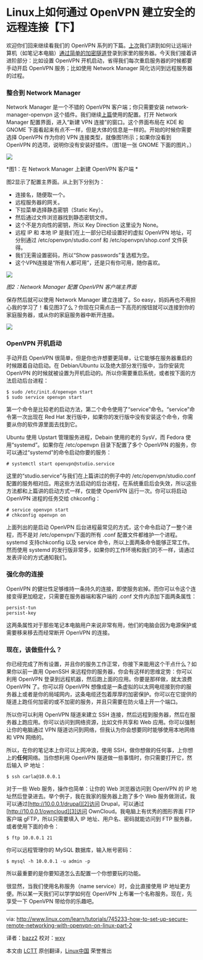 Linux上如何通过 OpenVPN 建立安全的远程连接【下】
================================================================================

欢迎你们回来继续看我们的 OpenVPN 系列的下篇。[上次][1]我们讲到如何让远端计算机（如笔记本电脑）[通过简单的加密隧道][1]登录到家里的服务器。今天我们接着讲进阶部分：比如设置 OpenVPN 开机启动，省得我们每次重启服务器的时候都要手动开启 OpenVPN 服务；比如使用 Network Manager 简化访问到远程服务器的过程。

### 整合到 Network Manager ###

Network Manager 是一个不错的 OpenVPN 客户端；你只需要安装 network-manager-openvpn 这个插件。我们继续[上篇][1]使用的配置。打开 Network Manager 配置界面，进入“新建 VPN 连接”的窗口。这个界面布局在 KDE 和 GNOME 下面看起来有点不一样，但是大体的信息是一样的。开始的时候你需要选择 OpenVPN 作为你的 VPN 连接类型，就像图1所示；如果你没看到 OpenVPN 的选项，说明你没有安装好插件。（图1是一张 GNOME 下面的图片。）

![](http://www.linux.com/images/stories/41373/figu-1-openvpn-nm.jpg)

*图1：在 Network Manager 上新建 OpenVPN 客户端 *

图2显示了配置主界面。从上到下分别为：

- 连接名，随便取一个。
- 远程服务器的网关。
- 下拉菜单选择静态密钥（Static Key）。
- 然后通过文件浏览器找到静态密钥文件。
- 这个不是方向性的密钥，所以 Key Direction 这里设为 None。
- 远程 IP 和 本地 IP 是我们在上一部分已经设置好的虚拟 OpenVPN 地址，可分别通过 /etc/openvpn/studio.conf 和 /etc/openvpn/shop.conf 文件获得。
- 我们无需设置密码，所以“Show passwords”复选框为空。
- 这个VPN连接是“所有人都可用”，还是只有你可用，随你喜欢。

![](http://www.linux.com/images/stories/41373/fig-2-openvpn-nm-1.jpg)

*图2：Network Manager 配置 OpenVPN 客户端主界面*

保存然后就可以使用 Network Manager 建立连接了。So easy，妈妈再也不用担心我的学习了！看见图3了么？你现在只需点击一下高亮的按钮就可以连接到你的家庭服务器，或从你的家庭服务器中断开连接。

![](http://www.linux.com/images/stories/41373/fig-3-openvpn-nm-3.jpg)

### OpenVPN 开机启动 ###

手动开启 OpenVPN 很简单，但是你也许想要更简单，让它能够在服务器重启的时候跟着自动启动。在 Debian/Ubuntu 以及绝大部分发行版中，当你安装完 OpenVPN 的时候就被设置为开机启动的。所以你需要重启系统，或者按下面的方法启动后台进程：

    $ sudo /etc/init.d/openvpn start
    $ sudo service openvpn start

第一个命令是比较老的启动方法，第二个命令使用了“service”命令。“service”命令第一次出现在 Red Hat 发行版中，如果你的发行版中没有安装这个命令，你需要从你的软件源里面去找到它。

Ubuntu 使用 Upstart 管理服务进程，Debain 使用的老的 SysV，而 Fedora 使用“systemd”。如果你在 /etc/openvpn 目录下配置了多个 OpenVPN 的服务，你可以通过“systemd”的命令启动你要的服务：

    # systemctl start openvpn@studio.service

这里的“studio.service”与我们在上篇讲过的例子中的 /etc/openvpn/studio.conf 配置的服务相对应。用这些方法启动的后台进程，在系统重启后会失效，所以这些方法都和上篇讲的启动方式一样，仅能使 OpenVPN 运行一次。你可以将启动 OpenVPN 进程的任务交给 chkconfig：

    # service openvpn start
    # chkconfig openvpn on

上面列出的是启动 OpenVPN 后台进程最常见的方式，这个命令启动了一整个进程，而不是对 /etc/openvpn/下面的所有 .conf 配置文件都维护一个进程。systemd 支持chkconfig 以及 service 命令，所以上面两条命令能够正常工作。然而使用 systemd 的发行版非常多，如果你的工作环境和我们的不一样，请通过发表评论的方式通知我们。

### 强化你的连接 ###

OpenVPN 的健壮性足够维持一条持久的连接，即使服务宕掉。而你可以令这个连接变得更加稳定，只需要在服务器端和客户端的 .conf 文件内添加下面两条属性：

    persist-tun
    persist-key

这两条属性对于那些笔记本电脑用户来说非常有用，他们的电脑会因为电源保护或需要移来移去而经常断开 OpenVPN 的连接。

### 现在，该做些什么？ ###

你已经完成了所有设置，并且你的服务工作正常，你接下来能用这个干点什么？如果你以前一直用 OpenSSH 来远程你的服务器，你会有这样的思维定势：你可以利用 OpenVPN 登录到远程机器，然后跑上面的应用。你要是那样做，就太浪费 OpenVPN 了。你可以将 OpenVPN 想像成是一条虚拟的以太网电缆接到你的服务器上或者是你的局域网内，这条电缆还包着厚厚的加密保护。你可以在它提供的隧道上跑任何加密的或不加密的服务，并且只需要在防火墙上开一个端口。

所以你可以利用 OpenVPN 隧道来建立 SSH 连接，然后远程到服务器，然后在服务器上跑应用。你可以访问到网络资源，比如文件共享和 Web 应用。你可以强制让你的电脑通过 VPN 隧道访问到网络，但我认为你会想要同时能够使用本地网络和 VPN 网络的。

所以，在你的笔记本上你可以上网冲浪，使用 SSH，做你想做的任何事，上你想上的**任何**网络。当你想利用 OpenVPN 隧道做一些事情时，你只需要打开它，然后输入 IP 地址：

    $ ssh carla@10.0.0.1

对于一些 Web 服务，操作也简单：让你的 Web 浏览器访问到 OpenVPN 的 IP 地址然后登录进去。举个例子，我在我家的服务器上跑了多个 Web 服务做测试，我可以通过[http://10.0.0.1/drupal][2]访问 Drupal，可以通过[http://10.0.0.1/owncloud][3]访问 OwnCloud。我电脑上有优秀的图形界面 FTP 客户端 gFTP，所以只需要填入 IP 地址、用户名、密码就能访问到 FTP 服务器，或者使用下面的命令：

    $ ftp 10.0.0.1 21

你可以远程管理你的 MySQL 数据库，输入帐号密码：

    $ mysql -h 10.0.0.1 -u admin -p

所以最重要的是你要知道怎么去配置一个你想要玩的功能。

很显然，当我们使用名称服务（name service）时，会比直接使用 IP 地址更方便。所以某一天我们可以学学如何在 OpenVPN 上布署一个名称服务。现在，先享受一下 OpenVPN 带给你的乐趣吧。

--------------------------------------------------------------------------------

via: http://www.linux.com/learn/tutorials/745233-how-to-set-up-secure-remote-networking-with-openvpn-on-linux-part-2

译者：[bazz2](https://github.com/bazz2) 校对：[wxy](https://github.com/wxy)

本文由 [LCTT](https://github.com/LCTT/TranslateProject) 原创翻译，[Linux中国](http://linux.cn/) 荣誉推出

[1]:http://linux.cn/article-2286-1.html
[2]:http://10.0.0.1/drupal
[3]:http://10.0.0.1/owncloud
